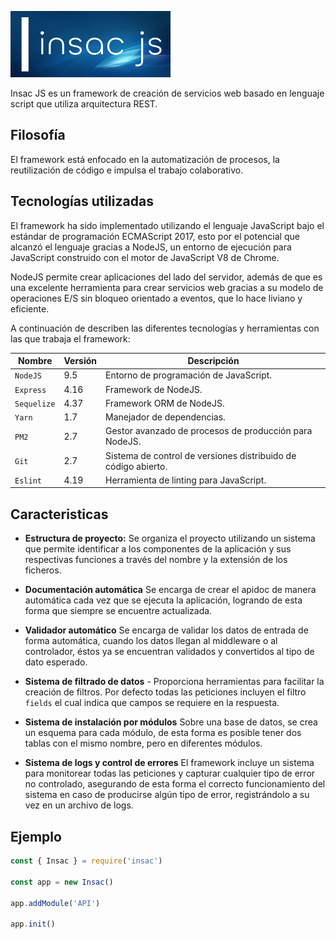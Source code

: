 ![Kiku](assets/insac-logo-256.png)

Insac JS es un framework de creación de servicios web basado en lenguaje script que utiliza arquitectura REST.

## Filosofía

El framework está enfocado en la automatización de procesos, la reutilización de código e impulsa el trabajo colaborativo.

## Tecnologías utilizadas

El framework ha sido implementado utilizando el lenguaje JavaScript bajo el estándar de programación ECMAScript 2017, esto por el potencial que alcanzó el lenguaje gracias a NodeJS, un entorno de ejecución para JavaScript construido con el motor de JavaScript V8 de Chrome.

NodeJS permite crear aplicaciones del lado del servidor, además de que es una excelente herramienta para crear servicios web gracias a su modelo de operaciones E/S sin bloqueo orientado a eventos, que lo hace liviano y eficiente.

A continuación de describen las diferentes tecnologías y herramientas con las que trabaja el framework:

| Nombre      | Versión | Descripción                                                    |
|-------------|---------|----------------------------------------------------------------|
| `NodeJS`    | 9.5     | Entorno de programación de JavaScript.                         |
| `Express`   | 4.16    | Framework de NodeJS.                                           |
| `Sequelize` | 4.37    | Framework ORM de NodeJS.                                       |
| `Yarn`      | 1.7     | Manejador de dependencias.                                     |
| `PM2`       | 2.7     | Gestor avanzado de procesos de producción para NodeJS.         |
| `Git`       | 2.7     | Sistema de control de versiones distribuido de código abierto. |
| `Eslint`    | 4.19    | Herramienta de linting para JavaScript.                        |

## Caracteristicas

- **Estructura de proyecto:** Se organiza el proyecto utilizando un sistema que permite identificar a los componentes de la aplicación y sus respectivas funciones a través del nombre y la extensión de los ficheros.

- **Documentación automática** Se encarga de crear el apidoc de manera automática cada vez que se ejecuta la aplicación, logrando de esta forma que siempre se encuentre actualizada.

- **Validador automático** Se encarga de validar los datos de entrada de forma automática, cuando los datos llegan al middleware o al controlador, éstos ya se encuentran validados y convertidos al tipo de dato esperado.

- **Sistema de filtrado de datos** - Proporciona herramientas para facilitar la creación de filtros. Por defecto todas las peticiones incluyen el filtro `fields` el cual indica que campos se requiere en la respuesta.

- **Sistema de instalación por módulos** Sobre una base de datos, se crea un esquema para cada módulo, de esta forma es posible tener dos tablas con el mismo nombre, pero en diferentes módulos.

- **Sistema de logs y control de errores** El framework incluye un sistema para monitorear todas las peticiones y capturar cualquier tipo de error no controlado, asegurando de esta forma el correcto funcionamiento del sistema en caso de producirse algún tipo de error, registrándolo a su vez en un archivo de logs.

## Ejemplo

``` js
const { Insac } = require('insac')

const app = new Insac()

app.addModule('API')

app.init()
```

